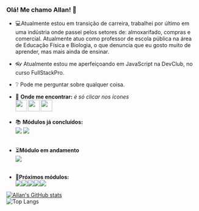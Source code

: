 ### Olá! Me chamo Allan! 👋


- :computer:Atualmente estou em transição de carreira, trabalhei por último em uma indústria onde passei pelos setores de: almoxarifado, compras e comercial. Atualmente atuo como professor de escola pública na área de Educação Física e Biologia, o que denuncia que eu gosto muito de aprender, mas mais ainda de ensinar.

- :eyeglasses: Atualmente estou me aperfeiçoando em JavaScript na DevClub, no curso FullStackPro.

- :grey_question: Pode me perguntar sobre qualquer coisa.

- :mag_right: <b>Onde me encontrar:</b> <i>é só clicar nos ícones</i><br>
  [<img align="left" width="30px" src="https://unpkg.com/ionicons@7.1.0/dist/svg/logo-instagram.svg">](https://www.instagram.com/allancbueno/)
  [<img align="left" width="30px" src="https://unpkg.com/ionicons@7.1.0/dist/svg/logo-linkedin.svg">](https://www.linkedin.com/in/allancbueno/)
  [<img align="left" width="30px" src="https://unpkg.com/ionicons@7.1.0/dist/svg/logo-whatsapp.svg">](https://api.whatsapp.com/send?phone=5515981241508)
 <br><br>
- :books: <b>Módulos já concluídos:</b><br>
                      <img src="https://img.shields.io/badge/HTML5-E34F26?style=for-the-badge&logo=html5&logoColor=white">
                      <img src="https://img.shields.io/badge/CSS3-1572B6?style=for-the-badge&logo=css3&logoColor=white"><br>
    <br>
    
- :hourglass_flowing_sand:<b>Módulo em andamento</b><br>
                        <img src="https://img.shields.io/badge/JavaScript-F7DF1E?style=for-the-badge&logo=javascript&logoColor=black"><br><br>
- :closed_book:<b>Próximos módulos:</b><br>
<img src="https://img.shields.io/badge/Node%20js-339933?style=for-the-badge&logo=nodedotjs&logoColor=white"><img src="https://img.shields.io/badge/React-20232A?style=for-the-badge&logo=react&logoColor=61DAFB"><img src="https://img.shields.io/badge/TypeScript-007ACC?style=for-the-badge&logo=typescript&logoColor=white"><img src="https://img.shields.io/badge/PostgreSQL-316192?style=for-the-badge&logo=postgresql&logoColor=white"><img src="https://img.shields.io/badge/MongoDB-4EA94B?style=for-the-badge&logo=mongodb&logoColor=white">


[![Allan's GitHub stats](https://github-readme-stats.vercel.app/api?username=allancbueno)](https://github.com/anuraghazra/github-readme-stats)<br>
![Top Langs](https://github-readme-stats.vercel.app/api/top-langs/?username=allancbueno&layout=compact)
